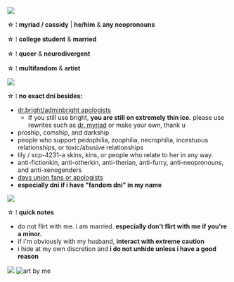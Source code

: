 ![](https://media.discordapp.net/attachments/903364339464044575/1101867385771794523/43842473-6DCB-4C46-8CE3-421316D7DD8A.gif)

☆ ⁞ **myriad / cassidy** | **he/him** & **any neopronouns** 

☆ ⁞ **college student** & **married**

☆ ⁞ **queer** & **neurodivergent**

☆ ⁞ **multifandom** & **artist**


![](https://media.discordapp.net/attachments/903364339464044575/1101211323225866350/BF77C1F5-8A09-4F9B-9A65-0558C9E65D78.gif)

☆ ⁞ **no exact dni besides:**
* [dr.bright/adminbright apologists](https://docs.google.com/document/d/149Aqt4wBudAcmJ0kY3lsP_asYBQ0QoOieFOpFGksGWs/edit)
  * If you still use bright, **you are still on extremely thin ice.** please use rewrites such as [dr. myriad](https://mattastr0phic.tumblr.com/personnelfiles) or make your own, thank u
* proship, comship, and darkship
* people who support pedophilia, zoophilia, necrophilia, incestuous relationships, or toxic/abusive relationships
* lily / scp-4231-a skins, kins, or people who relate to her in any way.
* anti-fictionkin, anti-otherkin, anti-therian, anti-furry, anti-neopronouns, and anti-xenogenders
* [days union fans or apologists](https://down-with-the-days-union.carrd.co/)
* **especially dni if i have "fandom dni" in my name**

![](https://media.discordapp.net/attachments/903364339464044575/1101211323225866350/BF77C1F5-8A09-4F9B-9A65-0558C9E65D78.gif)

☆ ⁞ **quick notes**
* do not flirt with me. i am married. **especially don't flirt with me if you're a minor.**
* if i'm obviously with my husband, **interact with extreme caution**
* i hide at my own discretion and **i do not unhide unless i have a good reason**

![](https://media.discordapp.net/attachments/903364339464044575/1101867385771794523/43842473-6DCB-4C46-8CE3-421316D7DD8A.gif)
![art by me](https://github.com/dont-copy-my-skins/dont-copy-my-skins/assets/84343121/e47ec9c6-bf62-4484-b723-50ad435939ef)

